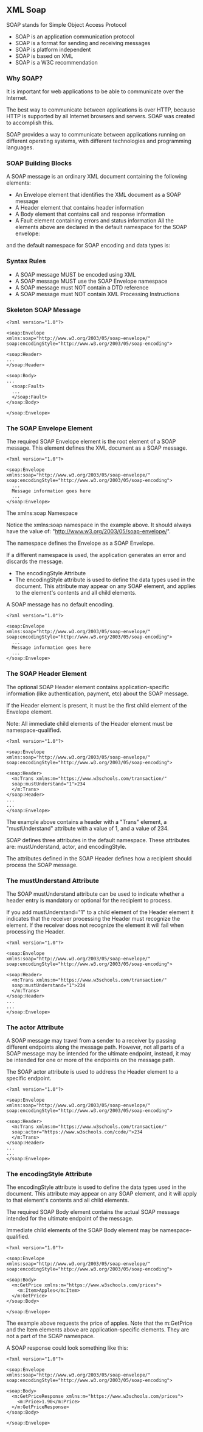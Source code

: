 ## XML Soap
SOAP stands for Simple Object Access Protocol
- SOAP is an application communication protocol
- SOAP is a format for sending and receiving messages
- SOAP is platform independent
- SOAP is based on XML
- SOAP is a W3C recommendation
### Why SOAP?
It is important for web applications to be able to communicate over the Internet.

The best way to communicate between applications is over HTTP, because HTTP is supported by all Internet browsers and servers. SOAP was created to accomplish this.

SOAP provides a way to communicate between applications running on different operating systems, with different technologies and programming languages.

### SOAP Building Blocks
A SOAP message is an ordinary XML document containing the following elements:

- An Envelope element that identifies the XML document as a SOAP message
- A Header element that contains header information
- A Body element that contains call and response information
- A Fault element containing errors and status information
All the elements above are declared in the default namespace for the SOAP envelope:



and the default namespace for SOAP encoding and data types is:

### Syntax Rules

- A SOAP message MUST be encoded using XML
- A SOAP message MUST use the SOAP Envelope namespace
- A SOAP message must NOT contain a DTD reference
- A SOAP message must NOT contain XML Processing Instructions
### Skeleton SOAP Message
```
<?xml version="1.0"?>

<soap:Envelope
xmlns:soap="http://www.w3.org/2003/05/soap-envelope/"
soap:encodingStyle="http://www.w3.org/2003/05/soap-encoding">

<soap:Header>
...
</soap:Header>

<soap:Body>
...
  <soap:Fault>
  ...
  </soap:Fault>
</soap:Body>

</soap:Envelope>
```
### The SOAP Envelope Element
The required SOAP Envelope element is the root element of a SOAP message. This element defines the XML document as a SOAP message.

```
<?xml version="1.0"?>

<soap:Envelope
xmlns:soap="http://www.w3.org/2003/05/soap-envelope/"
soap:encodingStyle="http://www.w3.org/2003/05/soap-encoding">
  ...
  Message information goes here
  ...
</soap:Envelope>
```
The xmlns:soap Namespace

Notice the xmlns:soap namespace in the example above. It should always have the value of: "http://www.w3.org/2003/05/soap-envelope/".

The namespace defines the Envelope as a SOAP Envelope.

If a different namespace is used, the application generates an error and discards the message.

- The encodingStyle Attribute
- The encodingStyle attribute is used to define the data types used in the document. This attribute may appear on any SOAP element, and applies to the element's contents and all child elements.

A SOAP message has no default encoding.

```
<?xml version="1.0"?>

<soap:Envelope
xmlns:soap="http://www.w3.org/2003/05/soap-envelope/"
soap:encodingStyle="http://www.w3.org/2003/05/soap-encoding">
  ...
  Message information goes here
  ...
</soap:Envelope>
```
### The SOAP Header Element
The optional SOAP Header element contains application-specific information (like authentication, payment, etc) about the SOAP message.

If the Header element is present, it must be the first child element of the Envelope element.

Note: All immediate child elements of the Header element must be namespace-qualified.
```
<?xml version="1.0"?>

<soap:Envelope
xmlns:soap="http://www.w3.org/2003/05/soap-envelope/"
soap:encodingStyle="http://www.w3.org/2003/05/soap-encoding">

<soap:Header>
  <m:Trans xmlns:m="https://www.w3schools.com/transaction/"
  soap:mustUnderstand="1">234
  </m:Trans>
</soap:Header>
...
...
</soap:Envelope>
```
The example above contains a header with a "Trans" element, a "mustUnderstand" attribute with a value of 1, and a value of 234.

SOAP defines three attributes in the default namespace. These attributes are: mustUnderstand, actor, and encodingStyle.

The attributes defined in the SOAP Header defines how a recipient should process the SOAP message.

### The mustUnderstand Attribute
The SOAP mustUnderstand attribute can be used to indicate whether a header entry is mandatory or optional for the recipient to process.

If you add mustUnderstand="1" to a child element of the Header element it indicates that the receiver processing the Header must recognize the element. If the receiver does not recognize the element it will fail when processing the Header.
```
<?xml version="1.0"?>

<soap:Envelope
xmlns:soap="http://www.w3.org/2003/05/soap-envelope/"
soap:encodingStyle="http://www.w3.org/2003/05/soap-encoding">

<soap:Header>
  <m:Trans xmlns:m="https://www.w3schools.com/transaction/"
  soap:mustUnderstand="1">234
  </m:Trans>
</soap:Header>
...
...
</soap:Envelope>
```
### The actor Attribute
A SOAP message may travel from a sender to a receiver by passing different endpoints along the message path. However, not all parts of a SOAP message may be intended for the ultimate endpoint, instead, it may be intended for one or more of the endpoints on the message path.

The SOAP actor attribute is used to address the Header element to a specific endpoint.

```
<?xml version="1.0"?>

<soap:Envelope
xmlns:soap="http://www.w3.org/2003/05/soap-envelope/"
soap:encodingStyle="http://www.w3.org/2003/05/soap-encoding">

<soap:Header>
  <m:Trans xmlns:m="https://www.w3schools.com/transaction/"
  soap:actor="https://www.w3schools.com/code/">234
  </m:Trans>
</soap:Header>
...
...
</soap:Envelope>
```
### The encodingStyle Attribute
The encodingStyle attribute is used to define the data types used in the document. This attribute may appear on any SOAP element, and it will apply to that element's contents and all child elements.


The required SOAP Body element contains the actual SOAP message intended for the ultimate endpoint of the message.

Immediate child elements of the SOAP Body element may be namespace-qualified.

```
<?xml version="1.0"?>

<soap:Envelope
xmlns:soap="http://www.w3.org/2003/05/soap-envelope/"
soap:encodingStyle="http://www.w3.org/2003/05/soap-encoding">

<soap:Body>
  <m:GetPrice xmlns:m="https://www.w3schools.com/prices">
    <m:Item>Apples</m:Item>
  </m:GetPrice>
</soap:Body>

</soap:Envelope>
```
The example above requests the price of apples. Note that the m:GetPrice and the Item elements above are application-specific elements. They are not a part of the SOAP namespace.

A SOAP response could look something like this:
```
<?xml version="1.0"?>

<soap:Envelope
xmlns:soap="http://www.w3.org/2003/05/soap-envelope/"
soap:encodingStyle="http://www.w3.org/2003/05/soap-encoding">

<soap:Body>
  <m:GetPriceResponse xmlns:m="https://www.w3schools.com/prices">
    <m:Price>1.90</m:Price>
  </m:GetPriceResponse>
</soap:Body>

</soap:Envelope>
```